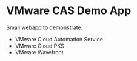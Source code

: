 # VMware CAS Demo App
Small webapp to demonstrate:
* VMware Cloud Automation Service
* VMware Cloud PKS
* VMware Wavefront
